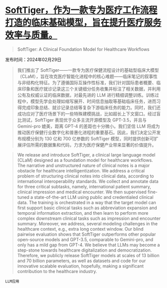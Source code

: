 # [SoftTiger，作为一款专为医疗工作流程打造的临床基础模型，旨在提升医疗服务效率与质量。](https://arxiv.org/abs/2403.00868)

> SoftTiger: A Clinical Foundation Model for Healthcare Workflows

发布时间：2024年02月29日

> 我们推出了 SoftTiger——一款专为医疗保健流程设计的基础型临床大模型（CLaM），旨在攻克医疗智能化进程中的核心难题——临床笔记的叙事性与非结构化特征。为了遵循国际互操作性标准，我们针对国际患者概要、临床印象和医疗就诊记录这三个关键细分任务收集并标注了相关数据，并利用公有及权威认证的临床数据，对最先进的 LLM 进行精细调整训练。训练过程中，模型先学会处理如缩写展开、时间信息抽取等基础临床任务，进而习得完成印象总结、就诊记录总结等复杂下游临床任务的能力。同时，我们还成功应对了医疗场景下的一些特殊建模挑战，比如超长上下文窗口。经过盲比测试，SoftTiger 表现优于众多主流开源模型及 GPT-3.5，并且与 Gemini-pro 媲美，距离 GPT-4 的差距也十分微小。我们坚信 LLM 将成为推动医疗保健行业数字化和普惠化进程的重要基石。因此，我们决定公开发布规模分别为 130 亿和 700 亿参数的 SoftTiger 模型，同时提供创新可扩展评估所需的数据集和代码，力求为医疗保健产业带来显著的价值提升。

> We release and introduce SoftTiger, a clinical large language model (CLaM) designed as a foundation model for healthcare workflows. The narrative and unstructured nature of clinical notes is a major obstacle for healthcare intelligentization. We address a critical problem of structuring clinical notes into clinical data, according to international interoperability standards. We collect and annotate data for three critical subtasks, namely, international patient summary, clinical impression and medical encounter. We then supervised fine-tuned a state-of-the-art LLM using public and credentialed clinical data. The training is orchestrated in a way that the target model can first support basic clinical tasks such as abbreviation expansion and temporal information extraction, and then learn to perform more complex downstream clinical tasks such as impression and encounter summary. Moreover, we address, several modeling challenges in the healthcare context, e.g., extra long context window. Our blind pairwise evaluation shows that SoftTiger outperforms other popular open-source models and GPT-3.5, comparable to Gemini-pro, and only has a mild gap from GPT-4. We believe that LLMs may become a step-stone towards healthcare digitalization and democratization. Therefore, we publicly release SoftTiger models at scales of 13 billion and 70 billion parameters, as well as datasets and code for our innovative scalable evaluation, hopefully, making a significant contribution to the healthcare industry.

`LLM应用`